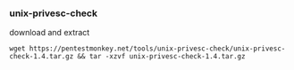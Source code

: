 ### unix-privesc-check
download and extract
```
wget https://pentestmonkey.net/tools/unix-privesc-check/unix-privesc-check-1.4.tar.gz && tar -xzvf unix-privesc-check-1.4.tar.gz
```